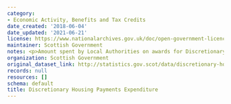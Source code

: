 ```yaml
---
category:
- Economic Activity, Benefits and Tax Credits
date_created: '2018-06-04'
date_updated: '2021-06-21'
license: https://www.nationalarchives.gov.uk/doc/open-government-licence/version/3/
maintainer: Scottish Government
notes: <p>Amount spent by Local Authorities on awards for Discretionary Housing Payments</p>
organization: Scottish Government
original_dataset_link: http://statistics.gov.scot/data/discretionary-housing-payments-expenditure
records: null
resources: []
schema: default
title: Discretionary Housing Payments Expenditure
---
```

